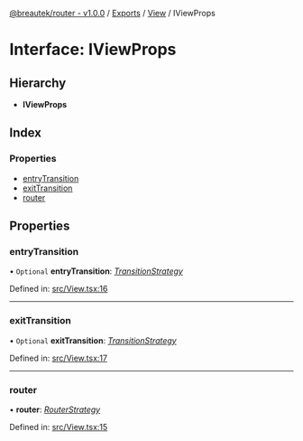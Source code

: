 [@breautek/router - v1.0.0](../README.md) / [Exports](../modules.md) / [View](../modules/view.md) / IViewProps

# Interface: IViewProps

## Hierarchy

* **IViewProps**

## Index

### Properties

* [entryTransition](view.iviewprops.md#entrytransition)
* [exitTransition](view.iviewprops.md#exittransition)
* [router](view.iviewprops.md#router)

## Properties

### entryTransition

• `Optional` **entryTransition**: [*TransitionStrategy*](../classes/transitionstrategy.transitionstrategy-1.md)

Defined in: [src/View.tsx:16](https://github.com/breautek/router/blob/d7a4785/src/View.tsx#L16)

___

### exitTransition

• `Optional` **exitTransition**: [*TransitionStrategy*](../classes/transitionstrategy.transitionstrategy-1.md)

Defined in: [src/View.tsx:17](https://github.com/breautek/router/blob/d7a4785/src/View.tsx#L17)

___

### router

• **router**: [*RouterStrategy*](../classes/routerstrategy.routerstrategy-1.md)

Defined in: [src/View.tsx:15](https://github.com/breautek/router/blob/d7a4785/src/View.tsx#L15)
